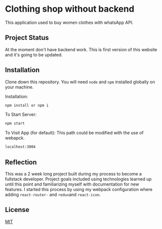 # Clothing shop without backend
This application used to buy women clothes with whatsApp API.

## Project Status
At the moment don't have backend work. This is first version of this website and it's going to be updated.

## Installation
Clone down this repository. You will need `node` and `npm` installed globally on your machine.  

Installation:

```bash 
npm install or npm i
```   
To Start Server:
```bash 
npm start
``` 
To Visit App
(for default): This path could be modified with the use of webapck.
```bash 
localhost:3004
``` 
## Reflection
This was a 2 week long project built during my process to become a fullstack developer. Project goals included using technologies learned up until this point and familiarizing myself with documentation for new features.
I started this process by using my webpack configuration where adding `react-router-` and `redux`and `react-icon`.  

## License
[MIT](https://choosealicense.com/licenses/mit/)


